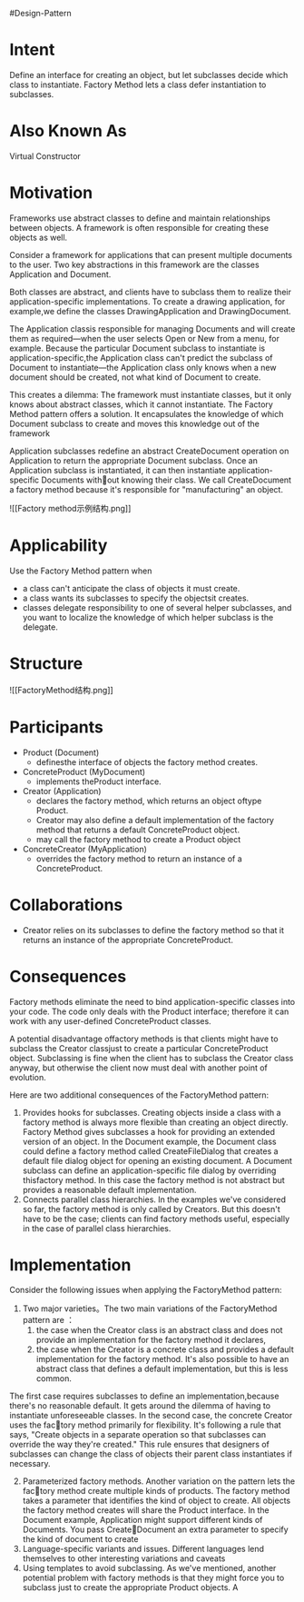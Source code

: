 #Design-Pattern
# Intent
Define an interface for creating an object, but let subclasses decide which class to
instantiate. 
Factory Method lets a class defer instantiation to subclasses.

# Also Known As
Virtual Constructor

# Motivation 
Frameworks use abstract classes to define and maintain relationships between objects. A framework is often responsible for creating these objects as well. 

Consider a framework for applications that can present multiple documents to the user. Two key abstractions in this framework are the classes Application and Document. 

Both classes are abstract, and clients have to subclass them to realize their application-specific implementations. To create a drawing application, for example,we define the classes DrawingApplication and DrawingDocument.

The Application classis responsible for managing Documents and will create them as required—when the user selects Open or New from a menu, for example. Because the particular Document subclass to instantiate is application-specific,the Application class can't predict the subclass of Document to instantiate—the Application class only knows when a new document should be created, not what kind of Document to create. 

This creates a dilemma: The framework must instantiate classes, but it only knows about abstract classes, which it cannot instantiate. The Factory Method pattern offers a solution. It encapsulates the knowledge of which Document subclass to create and moves this knowledge out of the framework

Application subclasses redefine an abstract CreateDocument operation on Application to return the appropriate Document subclass.
Once an Application subclass is instantiated, it can then instantiate application-specific Documents without knowing their class. We call CreateDocument a factory method because it's responsible for "manufacturing" an object.

![[Factory method示例结构.png]]

# Applicability 
Use the Factory Method pattern when 
- a class can't anticipate the class of objects it must create. 
- a class wants its subclasses to specify the objectsit creates. 
- classes delegate responsibility to one of several helper subclasses, and you want to localize the knowledge of which helper subclass is the delegate.

# Structure
![[FactoryMethod结构.png]]

# Participants 
- Product (Document)
	- definesthe interface of objects the factory method creates. 
- ConcreteProduct (MyDocument) 
	- implements theProduct interface. 
- Creator (Application) 
	- declares the factory method, which returns an object oftype Product.
	- Creator may also define a default implementation of the factory method that returns a default ConcreteProduct object. 
	- may call the factory method to create a Product object
- ConcreteCreator (MyApplication) 
	- overrides the factory method to return an instance of a ConcreteProduct.

# Collaborations 
- Creator relies on its subclasses to define the factory method so that it returns an instance of the appropriate ConcreteProduct.


# Consequences 
Factory methods eliminate the need to bind application-specific classes into your code. The code only deals with the Product interface; therefore it can work with any user-defined ConcreteProduct classes.

A potential disadvantage offactory methods is that clients might have to subclass the Creator classjust to create a particular ConcreteProduct object. Subclassing is fine when the client has to subclass the Creator class anyway, but otherwise the client now must deal with another point of evolution. 

Here are two additional consequences of the FactoryMethod pattern: 
1. Provides hooks for subclasses. Creating objects inside a class with a factory method is always more flexible than creating an object directly. Factory Method gives subclasses a hook for providing an extended version of an object. In the Document example, the Document class could define a factory method called CreateFileDialog that creates a default file dialog object for opening an existing document. A Document subclass can define an application-specific file dialog by overriding thisfactory method. In this case the factory method is not abstract but provides a reasonable default implementation. 
2. Connects parallel class hierarchies. In the examples we've considered so far, the factory method is only called by Creators. But this doesn't have to be the case; clients can find factory methods useful, especially in the case of parallel class hierarchies.

# Implementation 
Consider the following issues when applying the FactoryMethod pattern: 
1. Two major varieties。The two main variations of the FactoryMethod pattern are ：
	1.  the case when the Creator class is an abstract class and does not provide an implementation for the factory method it declares, 
	2.  the case when the Creator is a concrete class and provides a default implementation for the factory method. It's also possible to have an abstract class that defines a default implementation, but this is less common. 

The first case requires subclasses to define an implementation,because there's no reasonable default. It gets around the dilemma of having to instantiate unforeseeable classes. In the second case, the concrete Creator uses the factory method primarily for flexibility. It's following a rule that says, "Create objects in a separate operation so that subclasses can override the way they're created." This rule ensures that designers of subclasses can change the class of objects their parent class instantiates if necessary. 

2. Parameterized factory methods. Another variation on the pattern lets the factory method create multiple kinds of products. The factory method takes a parameter that identifies the kind of object to create. All objects the factory method creates will share the Product interface. In the Document example, Application might support different kinds of Documents. You pass CreateDocument an extra parameter to specify the kind of document to create
3. Language-specific variants and issues. Different languages lend themselves to other interesting variations and caveats
4. Using templates to avoid subclassing. As we've mentioned, another potential problem with factory methods is that they might force you to subclass just to create the appropriate Product objects. A